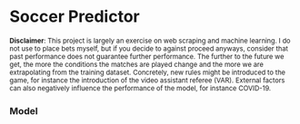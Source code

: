 # Soccer Predictor
<sub>__Disclaimer__: This project is largely an exercise on web scraping and machine learning.
I do not use to place bets myself, but if you decide to against proceed anyways, consider that past performance
does not guarantee further performance. The further to the future we get, the more the conditions the matches are
played change and the more we are extrapolating from the training dataset. Concretely, new rules might be
introduced to the game, for instance the introduction of the video assistant referee (VAR). External factors can also
negatively influence the performance of the model, for instance COVID-19.</sub>

### Model

